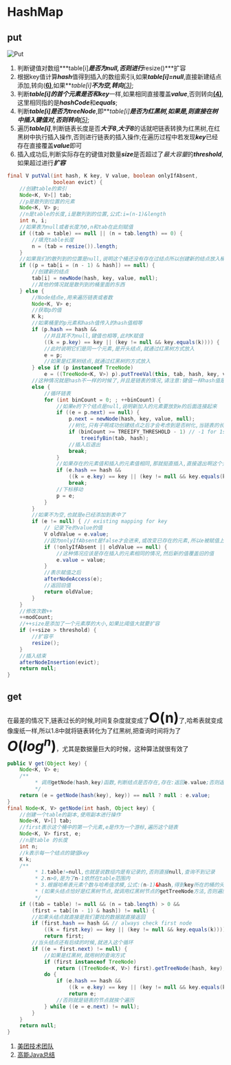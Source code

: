 # HashMap

## put

![Put](https://github.com/shizeying/algorithm004-05/blob/master/Week%202/id_175/putVal.png)

1. 判断键值对数组***table[i]***是否为null,否则进行***resize()***扩容
2. 根据key值计算***hash***值得到插入的数组索引**i**,如果***table[i]=null***,直接新建结点添加,转向(<u>**6)**</u>,如果***table[i]***不为空,转向**<u>(3)</u>**;
3. 判断***table[i]***的首个元素是否和***key***一样,如果相同直接覆盖***value***,否则转向<u>**(4)**</u>,这里相同指的是***hashCode***和***equals***;
4. 判断***table[i]***是否为***treeNode***,即***table[i]***是否为红黑树,如果是,则直接在树中插入键值对,否则转向**<u>(5)</u>**;
5. 遍历***table[i]***,判断链表长度是否***大于8***,***大于8***的话就吧链表转换为红黑树,在红黑树中执行插入操作,否则进行链表的插入操作;在遍历过程中若发现***key***已经存在直接覆盖***value***即可
6. 插入成功后,判断实际存在的键值对数量***size***是否超过了*最大容量*的***threshold***,如果超过进行***扩容***

```java
final V putVal(int hash, K key, V value, boolean onlyIfAbsent,
               boolean evict) {
    //创建table的索引
    Node<K, V>[] tab;
    //p是散列到位置的元素
    Node<K, V> p;
    //n是table的长度,i是散列到的位置,公式:i=(n-1)&length
    int n, i;
    //如果表为null或者长度为0,n和tab在此刻赋值
    if ((tab = table) == null || (n = tab.length) == 0) {
        //填充table长度
        n = (tab = resize()).length;
    }
    //如果我们的散列到的位置是null,说明这个桶还没有存在过结点所以创建新的结点放入桶中,请注意:p,i在这里已经是赋值过的状态咯
    if ((p = tab[i = (n - 1) & hash]) == null) {
        //创建新的结点
        tab[i] = newNode(hash, key, value, null);
        //其他的情况就是散列到的桶里面的东西
    } else {
        //Node结点e,用来遍历链表或者数
        Node<K, V> e;
        //获取p的值
        K k;
        //如果桶里的p元素和hash值传入的hash值相等
        if (p.hash == hash &&
            //并且其不为null,键值也相等,此时K赋值
            ((k = p.key) == key || (key != null && key.equals(k)))) {
            //此时说明它们是同一个元素,是开头结点,就通过红黑树方式放入
            e = p;
            //如果是红黑树结点,就通过红黑树的方式放入
        } else if (p instanceof TreeNode)
            e = ((TreeNode<K, V>) p).putTreeVal(this, tab, hash, key, value);
        //这种情况就是hash不一样的时候了,并且是链表的情况,请注意:键值一样hash值是一定相同搞得;键值不一样时,就会出现两种情况,可能相同,也可能不相同
        else {
            //循环链表
            for (int binCount = 0; ; ++binCount) {
                //如果e的下个结点是null,说明新加入的元素要放到e的后面连接起来
                if ((e = p.next) == null) {
                    p.next = newNode(hash, key, value, null);
                    //树化,只有子啊成功创建结点之后才会考虑到是否树化,当链表的长度阈值达到-1的时候,就把链表转化为红黑树::::::JDK8的特点
                    if (binCount >= TREEIFY_THRESHOLD - 1) // -1 for 1st
                        treeifyBin(tab, hash);
                    //插入后退出
                    break;
                }
                //如果存在的元素值和插入的元素值相同,那就挺直插入,直接退出啊这个元素的添加流程
                if (e.hash == hash &&
                    ((k = e.key) == key || (key != null && key.equals(k))))
                    break;
                //下标移动
                p = e;
            }
        }
        //如果不为空,也就是e已经添加到表中了
        if (e != null) { // existing mapping for key
            // 记录下e的value的值
            V oldValue = e.value;
            //因为onlyIfAbsent是false才会进来,或改变已存在的元素,所以e被赋值上了新值,如果旧的值为null,就返回null
            if (!onlyIfAbsent || oldValue == null) {
                //这种情况应该是存在插入的元素相同的情况,然后新的值覆盖旧的值
                e.value = value;
            }
            //表示赋值之后
            afterNodeAccess(e);
            //返回旧值
            return oldValue;
        }
    }
    //修改次数++
    ++modCount;
    //++size是添加了一个元素厚的大小,如果比阈值大就要扩容
    if (++size > threshold) {
        //扩容平
        resize();
    }
    //插入结束
    afterNodeInsertion(evict);
    return null;
}
```

## get

在最差的情况下,链表过长的时候,时间复杂度就变成了<font size=6><B>O(n)</B></font>了,哈希表就变成像废纸一样,所以1.8中就将链表转化为了红黑树,把查询时间将为了<font size=6><B>$O(log^n)$</B></font>，尤其是数据量巨大的时候，这种算法就很有效了


```java
public V get(Object key) {
    Node<K, V> e;
    /**
		 * 调用getNode(hash,key)函数,判断结点是否存在,存在:返回e.value;否则返回null
		 */
    return (e = getNode(hash(key), key)) == null ? null : e.value;
}
final Node<K, V> getNode(int hash, Object key) {
    //创建一个table的副本,使用副本进行操作
    Node<K, V>[] tab;
    //first表示这个桶中的第一个元素,e是作为一个游标,遍历这个链表
    Node<K, V> first, e;
    //n是table 的长度
    int n;
    //k表示每一个结点的键值key
    K k;
    /**
		 * 1.table!=null,也就是说数组内是有记录的,否则直接null,查询不到记录
		 * 2.n>0,是为了n-1依然在table范围内
		 * 3.根据哈希表元素个数与哈希值求模,公式:(n-1)&hash,得到key所在的桶的头结点,因为散列的第一个就是头结点
		 * (如果头结点恰好是红黑树节点,就调用红黑树节点的getTreeNode方法,否则遍历链表节点)
		 */
    if ((tab = table) != null && (n = tab.length) > 0 &&
        (first = tab[(n - 1) & hash]) != null) {
        //如果头结点就直接是我们要找的数据就直接返回
        if (first.hash == hash && // always check first node
            ((k = first.key) == key || (key != null && key.equals(k))))
            return first;
        //当头结点还有后续的时候,就进入这个循环
        if ((e = first.next) != null) {
            //如果是红黑树,就用树的查询方式
            if (first instanceof TreeNode)
                return ((TreeNode<K, V>) first).getTreeNode(hash, key);
            do {
                if (e.hash == hash &&
                    ((k = e.key) == key || (key != null && key.equals(k))))
                    return e;
                //否则就是链表的节点就挨个遍历
            } while ((e = e.next) != null);
        }
    }
    return null;
}
```

1. [美团技术团队](https://tech.meituan.com/2016/06/24/java-hashmap.html)
2. [高能Java总结](https://zhuanlan.zhihu.com/c_183175878)